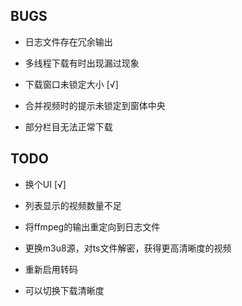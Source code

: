 ## BUGS

- 日志文件存在冗余输出

- 多线程下载有时出现漏过现象

- 下载窗口未锁定大小 [√]

- 合并视频时的提示未锁定到窗体中央

- 部分栏目无法正常下载

## TODO

- 换个UI  [√]

- 列表显示的视频数量不足

- 将ffmpeg的输出重定向到日志文件

- 更换m3u8源，对ts文件解密，获得更高清晰度的视频

- 重新启用转码

- 可以切换下载清晰度